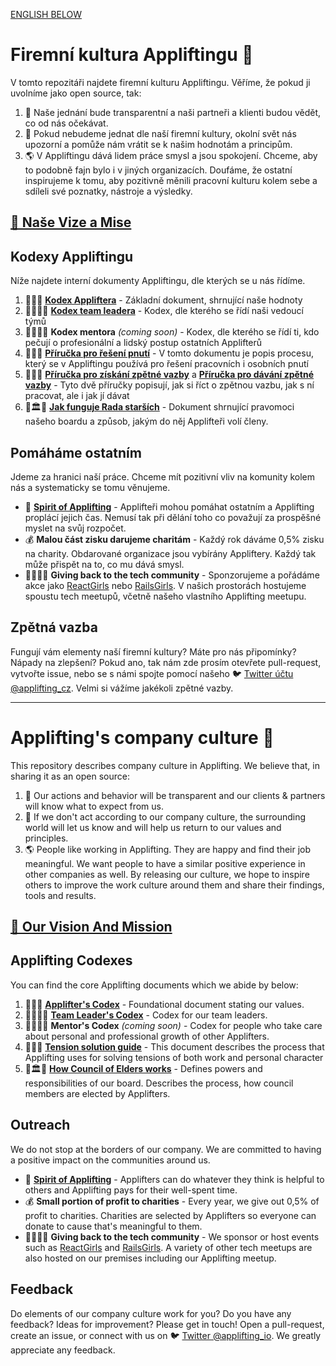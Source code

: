 [ENGLISH BELOW](#appliftings-company-culture-)

# Firemní kultura Appliftingu 🚀

V tomto repozitáři najdete firemní kulturu Appliftingu. Věříme, že pokud ji uvolníme jako open source, tak:

1. 🔮 Naše jednání bude transparentní a naši partneři a klienti budou vědět, co od nás očekávat.
2. 🔄 Pokud nebudeme jednat dle naší firemní kultury, okolní svět nás upozorní a pomůže nám vrátit se k našim hodnotám a principům.
3. 🌎 V Appliftingu dává lidem práce smysl a jsou spokojení. Chceme, aby to podobně fajn bylo i v jiných organizacích. Doufáme, že ostatní inspirujeme k tomu, aby pozitivně měnili pracovní kulturu kolem sebe a sdíleli své poznatky, nástroje a výsledky.

## [🚩 Naše Vize a Mise](https://www.notion.so/applifting/Vision-Mission-f951d7d4d53f408698cc09a598a2dd54)

## Kodexy Appliftingu

Níže najdete interní dokumenty Appliftingu, dle kterých se u nás řídíme.

1. 📜🚀📜 [**Kodex Appliftera**](./cs/applifters-codex.md) - Základní dokument, shrnující naše hodnoty
2. 📜👨‍✈️📜 [**Kodex team leadera**](./cs/team-leaders-codex.md) - Kodex, dle kterého se řídí naši vedoucí týmů
3. 📜👨‍🏫📜 **Kodex mentora** _(coming soon)_ - Kodex, dle kterého se řídí ti, kdo pečují o profesionální a lidský postup ostatních Applifterů
4. 📜🤝📜 [**Příručka pro řešení pnutí**](./cs/managing-tensions.md) - V tomto dokumentu je popis procesu, který se v Appliftingu používá pro řešení pracovních i osobních pnutí
5. 📜🤝📜 [**Příručka pro získání zpětné vazby**](./cs/getting-feedback.md) a [**Příručka pro dávání zpětné vazby**](./cs/giving-feedback.md) - Tyto dvě příručky popisují, jak si říct o zpětnou vazbu, jak s ní pracovat, ale i jak jí dávat
6. 📜🏛📜 [**Jak funguje Rada starších**](https://www.notion.so/applifting/How-Council-of-Elders-Works-8dff507d7f9247fdb68c0d4029331628) - Dokument shrnující pravomoci našeho boardu a způsob, jakým do něj Applifteři volí členy.

## Pomáháme ostatním

Jdeme za hranici naší práce. Chceme mít pozitivní vliv na komunity kolem nás a systematicky se tomu věnujeme.

* 🤗 [**Spirit of Applifting**](https://www.notion.so/applifting/Spirit-of-Applifting-1cbf1c9247cc442da73f768ffcedadc4) - Applifteři mohou pomáhat ostatním a Applifting proplácí jejich čas. Nemusí tak při dělání toho co považují za prospěšné myslet na svůj rozpočet.
* 💰 **Malou část zisku darujeme charitám** - Každý rok dáváme 0,5% zisku na charity. Obdarované organizace jsou vybírány Appliftery. Každý tak může přispět na to, co mu dává smysl.
* 👨‍💻👩‍💻 **Giving back to the tech community** - Sponzorujeme a pořádáme akce jako [ReactGirls](https://www.reactgirls.com/) nebo [RailsGirls](https://twitter.com/applifting_io/status/1112388321890713602). V našich prostorách hostujeme spoustu tech meetupů, včetně našeho vlastního Applifting meetupu.


## Zpětná vazba

Fungují vám elementy naší firemní kultury? Máte pro nás připomínky? Nápady na zlepšení? Pokud ano, tak nám zde prosím otevřete pull-request, vytvořte issue, nebo se s námi spojte pomocí našeho 🐦 [Twitter účtu @applifting_cz](https://twitter.com/applifting_cz). Velmi si vážíme jakékoli zpětné vazby.


---

# Applifting's company culture 🚀

This repository describes company culture in Applifting. We believe that, in sharing it as an open source:

1. 🔮 Our actions and behavior will be transparent and our clients & partners will know what to expect from us.
2. 🔄 If we don't act according to our company culture, the surrounding world will let us know and will help us return to our values and principles.
3. 🌎 People like working in Applifting. They are happy and find their job meaningful. We want people to have a similar positive experience in other companies as well. By releasing our culture, we hope to inspire others to improve the work culture around them and share their findings, tools and results.

## [🚩 Our Vision And Mission](https://www.notion.so/applifting/Vision-Mission-f951d7d4d53f408698cc09a598a2dd54)

## Applifting Codexes

You can find the core Applifting documents which we abide by below:

1. 📜🚀📜 [**Applifter's Codex**](./en/applifters-codex.md) - Foundational document stating our values.
2. 📜👨‍✈️📜 [**Team Leader's Codex**](./en/team-leaders-codex.md) - Codex for our team leaders.
3. 📜👨‍🏫📜 **Mentor's Codex** *(coming soon)* - Codex for people who take care about personal and professional growth of other Applifters.
4. 📜🤝📜 [**Tension solution guide**](./en/managing-tensions.md) - This document describes the process that Applifting uses for solving tensions of both work and personal character
5. 📜🏛📜 [**How Council of Elders works**](https://www.notion.so/applifting/How-Council-of-Elders-Works-8dff507d7f9247fdb68c0d4029331628) - Defines powers and responsibilities of our board. Describes the process, how council members are elected by Applifters. 

## Outreach

We do not stop at the borders of our company. We are committed to having a positive impact on the communities around us.

* 🤗 [**Spirit of Applifting**](https://www.notion.so/applifting/Spirit-of-Applifting-1cbf1c9247cc442da73f768ffcedadc4) - Applifters can do whatever they think is helpful to others and Applifting pays for their well-spent time.
* 💰 **Small portion of profit to charities** - Every year, we give out 0,5% of profit to charities. Charities are selected by Applifters so everyone can donate to cause that's meaningful to them. 
* 👨‍💻👩‍💻 **Giving back to the tech community** - We sponsor or host events such as [ReactGirls](https://www.reactgirls.com/) and [RailsGirls](https://twitter.com/applifting_io/status/1112388321890713602). A variety of other tech meetups are also hosted on our premises including our Applifting meetup.

## Feedback

Do elements of our company culture work for you? Do you have any feedback? Ideas for improvement? Please get in touch! Open a pull-request, create an issue, or connect with us on 🐦 [Twitter @applifting_io](https://twitter.com/applifting_io). We greatly appreciate any feedback.
